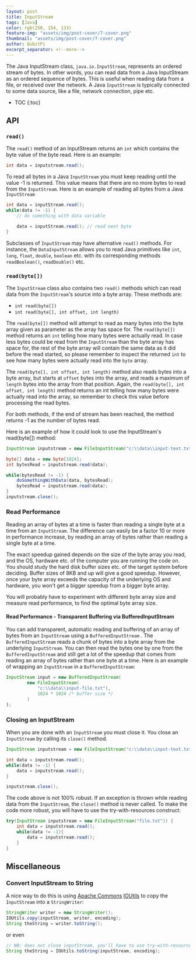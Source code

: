 ```yaml
---
layout: post
title: InputStream
tags: [Java]
color: rgb(250, 154, 133)
feature-img: "assets/img/post-cover/7-cover.png"
thumbnail: "assets/img/post-cover/7-cover.png"
author: QubitPi
excerpt_separator: <!--more-->
---
```


The Java InputStream class, `java.io.InputStream`, represents an ordered stream of bytes. In other words, you can read
data from a Java InputStream as an ordered sequence of bytes. This is useful when reading data from a file, or received
over the network. A Java `InputStream` is typically connected to some data source, like a file, network connection,
pipe etc.

<!--more-->

* TOC
{:toc}

## API

### `read()`

The `read()` method of an InputStream returns an `int` which contains the byte value of the byte read. Here is an
example:

```java
int data = inputstream.read();
```

To read all bytes in a Java `InputStream` you must keep reading until the value -1 is returned. This value means that
there are no more bytes to read from the `InputStream`. Here is an example of reading all bytes from a Java
`InputStream`

```java
int data = inputStream.read();
while(data != -1) {
    // do something with data variable

    data = inputStream.read(); // read next byte
}
```

Subclasses of `InputStream` may have alternative `read()` methods. For instance, the `DataInputStream` allows you to
read Java primitives like `int`, `long`, `float`, `double`, `boolean` etc. with its corresponding methods
`readBoolean()`, `readDouble()` etc.

### `read(byte[])`

The `InputStream` class also contains two `read()` methods which can read data from the `InputStream`'s source into a
byte array. These methods are:

* `int read(byte[])`
* `int read(byte[], int offset, int length)`

The `read(byte[])` method will attempt to read as many bytes into the byte array given as parameter as the array has
space for. The `read(byte[])` method returns an `int` telling how many bytes were actually read. In case less bytes
could be read from the `InputStream` than the byte array has space for, the rest of the byte array will contain the same
data as it did before the read started, so please remember to inspect the returned `int` to see how many bytes were
actually read into the `byte` array.

The `read(byte[], int offset, int length)` method also reads bytes into a byte array, but starts at `offset` bytes into
the array, and reads a maximum of `length` bytes into the array from that position. Again, the
`read(byte[], int offset, int length)` method returns an int telling how many bytes were actually read into the array,
so remember to check this value before processing the read bytes.

For both methods, if the end of stream has been reached, the method returns -1 as the number of bytes read.

Here is an example of how it could look to use the InputStream's read(byte[]) method:

```java
InputStream inputstream = new FileInputStream("c:\\data\\input-text.txt");

byte[] data = new byte[1024];
int bytesRead = inputstream.read(data);

while(bytesRead != -1) {
    doSomethingWithData(data, bytesRead);
    bytesRead = inputstream.read(data);
}
inputstream.close();
```

### Read Performance

Reading an array of bytes at a time is faster than reading a single byte at a time from an `InputStream`. The
difference can easily be a factor 10 or more in performance increase, by reading an array of bytes rather than reading a
single byte at a time.

The exact speedup gained depends on the size of the byte array you read, and the OS, hardware etc. of the computer you
are running the code on. You should study the hard disk buffer sizes etc. of the target system before deciding. Buffer
sizes of 8KB and up will give a good speedup. However, once your byte array exceeds the capacity of the underlying OS
and hardware, you won't get a bigger speedup from a bigger byte array.

You will probably have to experiment with different byte array size and measure read performance, to find the optimal
byte array size.

#### Read Performance - Transparent Buffering via BufferedInputStream

You can add transparent, automatic reading and buffering of an array of bytes from an `InputStream` using a
`BufferedInputStream` . The `BufferedInputStream` reads a chunk of bytes into a byte array from the underlying
`InputStream`. You can then read the bytes one by one from the `BufferedInputStream` and still get a lot of the
speedup that comes from reading an array of bytes rather than one byte at a time. Here is an example of wrapping an
`InputStream` in a `BufferedInputStream`:

```java
InputStream input = new BufferedInputStream(
        new FileInputStream(
            "c:\\data\\input-file.txt"),
            1024 * 1024 /* buffer size */
        )
);
```

### Closing an InputStream

When you are done with an `InputStream` you must close it. You close an `InputStream` by calling its `close()`
method.

```java
InputStream inputstream = new FileInputStream("c:\\data\\input-text.txt");

int data = inputstream.read();
while(data != -1) {
    data = inputstream.read();
}

inputstream.close();
```

The code above is not 100% robust. If an exception is thrown while reading data from the `InputStream`, the `close()`
method is never called. To make the code more robust, you will have to use the try-with-resources construct:

```java
try(InputStream inputstream = new FileInputStream("file.txt")) {
    int data = inputstream.read();
    while(data != -1){
        data = inputstream.read();
    }
}
```

## Miscellaneous

### Convert InputStream to String

A nice way to do this is using [Apache Commons](http://commons.apache.org/)
[IOUtils](https://commons.apache.org/proper/commons-io/javadocs/api-release/org/apache/commons/io/IOUtils.html) to
copy the `InputStream` into a `StringWriter`:

```java
StringWriter writer = new StringWriter();
IOUtils.copy(inputStream, writer, encoding);
String theString = writer.toString();
```

or even

```java
// NB: does not close inputStream, you'll have to use try-with-resources for that
String theString = IOUtils.toString(inputStream, encoding);
```
